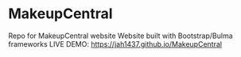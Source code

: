 # MakeupCentral
Repo for MakeupCentral website
Website built with Bootstrap/Bulma frameworks
LIVE DEMO: https://jah1437.github.io/MakeupCentral
